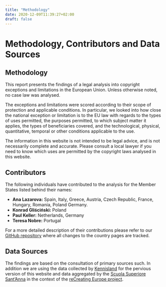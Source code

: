 ```yaml
---
title: "Methodology"
date: 2020-12-09T11:39:27+02:00 
draft: false
---
```

# Methodology, Contributors and Data Sources

## Methodology 

This report presents the findings of a legal analysis into copyright exceptions and limitations in the European Union. Unless otherwise noted, no case law was analysed.

The exceptions and limitations were scored according to their scope of protection and applicable conditions. In particular, we looked into how close the national exception or limitation is to the EU law with regards to the types of uses permitted, the purposes permitted, to which subject matter it applies, the types of beneficiaries covered, and the technological, physical, quantitative, temporal or other conditions applicable to the use.

The information in this website is not intended to be legal advice, and is not necessarily complete and accurate. Please consult a local lawyer if you need to know which uses are permitted by the copyright laws analysed in this website.

## Contributors 

The following individuals have contributed to the analysis for the Member States listed behind their names: 

* **Ana Lazarova:** Spain, Italy, Greece, Austria, Czech Republic, France, Hungary, Romania, Poland Germany. 
* **Konrad Gliściński:** Poland 	
* **Paul Keller:** Netherlands, Germany 
* **Teresa Nobre:** Portugal 

For a more detailed description of their contributions please refer to our [GitHub repository](https://github.com/copyrightexceptions/copyrightexceptions.eu) where all changes to the country pages are tracked. 

## Data Sources

The findings are based on the consultation of primary sources such. In addition we are using the data collected by [Kennisland](https://www.kl.nl) for the pervious version of this website and data aggregated by the [Scuola Superiore Sant’Anna](https://www.santannapisa.it/en) in the context of the [reCreating Europe project](https://www.recreating.eu). 